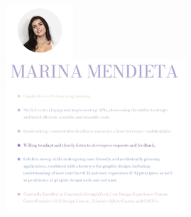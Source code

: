 
<img src="https://github.com/marinamen/unit3_project/blob/main/images/Screenshot_2024-01-17_at_00.20.45-removebg-preview.png" width=30% height=30%>
<img src="https://github.com/marinamen/unit3_project/blob/main/images/Screenshot_2024-01-16_at_23.54.36-removebg-preview.png" width=80% height=80%>
<img src="https://github.com/marinamen/unit3_project/blob/main/images/Screenshot_2024-01-17_at_10.18.10-removebg-preview.png" width=80% height=80%>

